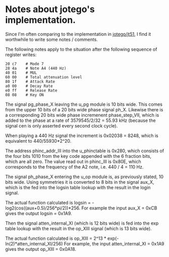 # Notes about jotego's implementation.

Since I'm often comparing to the implementation in
[jotego/jt51](https://github.com/jotego/jt51/), I find it worthwhile to write
some notes / comments.

The following notes apply to the situation after the following sequence of
register writes:

```
20 c7    # Mode 7
28 4a    # Note A4 (440 Hz)
40 01    # MUL
60 00    # Total attenuation level
80 1f    # Attack Rate
a0 00    # Decay Rate
e0 ff    # Release Rate
08 08    # Key ON
```

The signal pg\_phase\_X leaving the u\_pg module is 10 bits wide. This comes
from the upper 10 bits of a 20 bits wide phase signal ph\_X. Likewise there is
a corresponding 20 bits wide phase incremenent phase\_step\_VII, which is added
to the phase at a rate of 3579545/2/32 = 55.93 kHz (because the signal cen is
only asserted every second clock cycle).

When playing a 440 Hz signal the increment is 0x02038 = 8248, which is
equivalent to 440/55930\*2^20.

The address phinc\_addr\_III into the u\_phinctable is 0x280, which consists of
the four bits 1010 from the key code appended with the 6 fraction bits, which
are all zero. The value read out in phinc\_III is 0x80E, which corresponds to the
frequency of the A2 note, i.e. 440 / 4 = 110 Hz.

The signal ph\_phase\_X entering the u\_op module is, as previously stated, 10
bits wide.  Using symmetries it is converted to 8 bits in the signal aux\_X,
which is the fed into the logsin table lookup with the result in the login
signal.

The actual function calculated is
logsin = -log2(cos((aux+0.5)/256\*pi/2))\*256.
For example the input aux\_X = 0xCB gives the output logsin = 0x1A9.

Then the signal atten\_internal\_XI (which is 12 bits wide) is fed into the exp
table lookup with the result in the op\_XIII signal (which is 13 bits wide).

The actual function calculated is
op\_XIII = 2^13 \* exp(-ln(2)\*atten\_internal\_XI/256)
For example, the input atten\_internal\_XI = 0x1A9 gives the output op\_XIII =
0x0A18.

